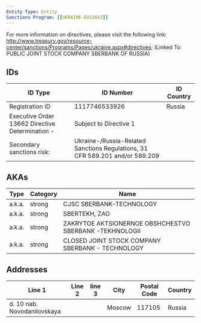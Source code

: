 ```yaml
---
Entity Type: Entity
Sanctions Program: [[UKRAINE-EO13662]]
---
```

For more information on directives, please visit the following link: http://www.treasury.gov/resource-center/sanctions/Programs/Pages/ukraine.aspx#directives; (Linked To: PUBLIC JOINT STOCK COMPANY SBERBANK OF RUSSIA)

## IDs
| ID Type | ID Number | ID Country |
|---------|-----------|------------|
| Registration ID | 1117746533926 | Russia |
| Executive Order 13662 Directive Determination - | Subject to Directive 1 |  |
| Secondary sanctions risk: | Ukraine-/Russia-Related Sanctions Regulations, 31 CFR 589.201 and/or 589.209 |  |


## AKAs
| Type | Category | Name      | 
|------|----------|-----------|
| a.k.a. | strong | CJSC SBERBANK-TECHNOLOGY |
| a.k.a. | strong | SBERTEKH, ZAO |
| a.k.a. | strong | ZAKRYTOE AKTSIONERNOE OBSHCHESTVO SBERBANK -TEKHNOLOGII |
| a.k.a. | strong | CLOSED JOINT STOCK COMPANY SBERBANK - TECHNOLOGY |


## Addresses
| Line 1 | Line 2 | line 3 | City | Postal Code| Country | 
|--------|--------|--------|------|------------|---------|
| d. 10 nab. Novodanilovskaya |  |  | Moscow | 117105 | Russia |

